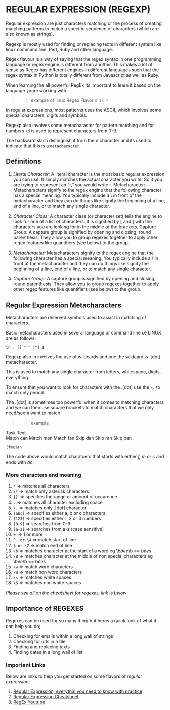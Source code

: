 # REGULAR EXPRESSION (REGEXP)

Regular expression are just characters matching or the process of creating matching patterns to match a specific sequence of characters (which are also known as strings).

Regexp is mostly used for finding or replacing texts in different system like linux command line, Perl, Ruby and other language.

Regex flavour is a way of saying that the regex syntax in one programming language or regex engine is different from another. This makes a lot of sense as Regex has different engines in different languages such that the regex syntax in Python is totally different from Javascript as well as Ruby.

When learning the all powerful RegEx its important to learn it based on the language youre working with.

>>example of linux Regex Flavor
`$ ls *`

In regular expressions, most patterns uses the ASCII, which involves some special characters, digits and symbols.

Regexp also involves some metacharacter for pattern matching and for numbers `\d` is used to represent characters from 0-9.

The backward slash distinguish it from the d character and its used to indicate that this is a `metacharacter`.

## Definitions
1. *Literal Character:* A literal character is the most basic regular expression you can use. It simply matches the actual character you write. So if you are trying to represent an “r,” you would write r. 
Metacharacter: Metacharacters signify to the regex engine that the following character has a special meaning. You typically include a \  in front of the metacharacter and they can do things like signify the beginning of a line, end of a line, or to match any single character. 

2. *Character Class:* A character class (or character set) tells the engine to look for one of a list of characters. It is signified by [ and ] with the characters you are looking for in the middle of the brackets. 
Capture Group: A capture group is signified by opening and closing, round parenthesis. They allow you to group regexes together to apply other regex features like quantifiers (see below) to the group.

3. *Metacharacter:* Metacharacters signify to the regex engine that the following character has a special meaning. You typically include a \  in front of the metacharacter and they can do things like signify the beginning of a line, end of a line, or to match any single character.

4. *Capture Group:* A capture group is signified by opening and closing, round parenthesis. They allow you to group regexes together to apply other regex features like quantifiers (see below) to the group. 

## Regular Expression Metacharacters

Metacharacters are reserved symbols used to assist in matching of characters.

Basic metacharacters used in several language or command line i.e LINUX are as follows:

`\n . [] * ^ [^] $`

Regexp also in involves the use of wildcards and one the wildcard is .[dot] metacharacter.

This is used to match any single character from letters, whitespace, digits, everything.

To ensure that you want to look for characters with the .[dot] use the `\.` to match only period.

The .[dot] is sometimes too powerful when it comes to matching characters and we can then use square brackets to match characters that we only need/seem want to match

>>example

Task	Text	 
Match	can
Match	man
Match	fan
Skip	dan
Skip	ran	
Skip	pan

`[fmc]an`

The code above would match charatcers that starts with either *f, m or c* and ends with *an*.

### More characters and meaning
1. `*` => matches all characters
2. `\*` => match only asterisk characters
3. `{} `=> specifies the range or amount of occurence
4. `.` => matches all character excluding space
5. `\.` => matches only .[dot] character
6. `[abc]` => specifies either a, b or c characters
7. `[123]` => specifies either 1, 2 or 3 numbers
8. `[0-9]` => searches from 0-9
9. `[a-z]` => searches from a-z (case sensitive)
10. `+ `=> 1 or more
11. `^  or \A` => match start of line
12. `$ or \Z` => match end of line
13. `\b` => matches character at the start of a word eg \b*bee*\b == *bee*s
14. `\B` => matches character at the middle of non special characters eg \b*ee*\b == b*ee*s
15. `\w` => match word characters
16. `\W` => match non word characters
17. `\s` => matches white spaces
18. `\S` => matches non white-spaces

*Please see all on the cheatsheet for regexes, link is below*

## Importance of REGEXES

Regexes can be used for so many thing but heres a quick look of what it can help you do;

1. Checking for emails within a long wall of strings
2. Checking for urls in a file
3. Finding and replacing texts
4. Finding dates in a long wall of list


### Important Links
Below are links to help you get started on some flavors of *regular expression*;

1. [Regular Expression, everythin you need to know with practice](https://regexone.com/lesson/introduction_abcs)!
2. [Regular Expression Cheatsheet](https://images.datacamp.com/image/upload/v1665049611/Marketing/Blog/Regular_Expressions_Cheat_Sheet.pdf)
3. [RegEx Youtube](https://youtu.be/sa-TUpSx1JA?si=CBrLLjKuYKTcf-al)